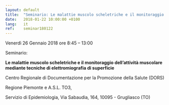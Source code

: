 ```yaml
---
layout: default
title:  "Seminario: Le malattie muscolo scheletriche e il monitoraggio dell’attività muscolare mediante tecniche di elettromiografia di superficie"
date:   2018-01-22 10:00:00 +0100
lang:   it
ref:    seminar180122
---
```


Venerdì 26 Gennaio 2018  ore 8:45 – 13:00

Seminario:

<strong>Le malattie muscolo scheletriche e il monitoraggio dell’attività muscolare mediante tecniche di elettromiografia di superficie</strong>

Centro Regionale di Documentazione per la Promozione della Salute (DORS)

Regione Piemonte e A.S.L. TO3,

Servizio di Epidemiologia, Via Sabaudia, 164, 10095 - Grugliasco (TO)
